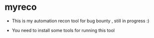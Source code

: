 # myreco

* This is my automation recon tool for bug bounty , still in progress :)

* You need to install some tools for running this tool 

